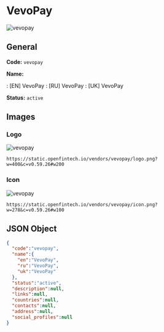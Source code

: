 
# VevoPay 
![vevopay](https://static.openfintech.io/vendors/vevopay/logo.png?w=400&c=v0.59.26#w200)  

## General 
 
**Code:** `vevopay` 
 
**Name:** 
 
:	[EN] VevoPay 
:	[RU] VevoPay 
:	[UK] VevoPay 
 
**Status:** `active` 
 

## Images 

### Logo 
 
![vevopay](https://static.openfintech.io/vendors/vevopay/logo.png?w=400&c=v0.59.26#w200)  

```
https://static.openfintech.io/vendors/vevopay/logo.png?w=400&c=v0.59.26#w200
```  

### Icon 
 
![vevopay](https://static.openfintech.io/vendors/vevopay/icon.png?w=278&c=v0.59.26#w100)  

```
https://static.openfintech.io/vendors/vevopay/icon.png?w=278&c=v0.59.26#w100
```  

## JSON Object 

```json
{
  "code":"vevopay",
  "name":{
    "en":"VevoPay",
    "ru":"VevoPay",
    "uk":"VevoPay"
  },
  "status":"active",
  "description":null,
  "links":null,
  "countries":null,
  "contacts":null,
  "address":null,
  "social_profiles":null
}
```  
